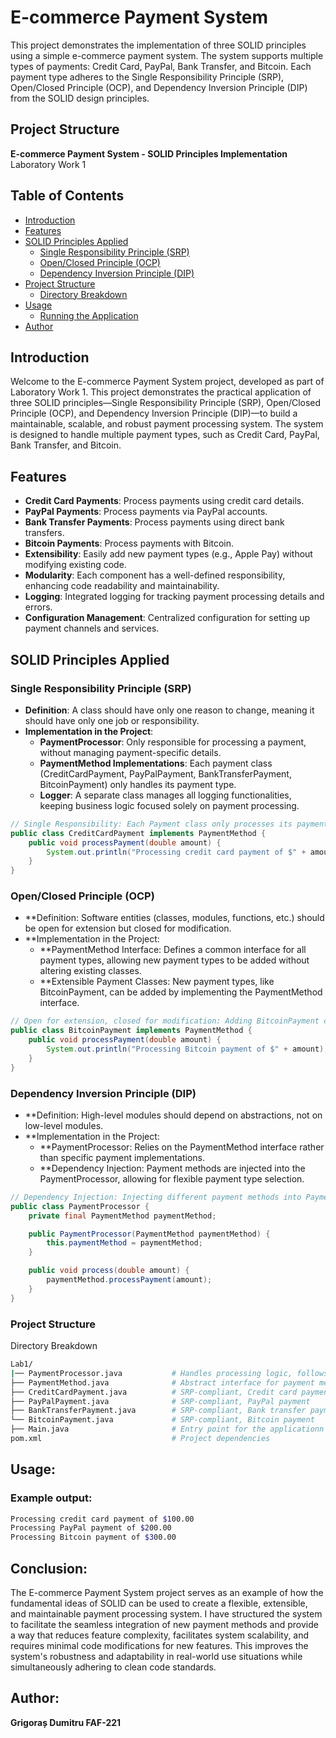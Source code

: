 # E-commerce Payment System

This project demonstrates the implementation of three SOLID principles using a simple e-commerce payment system. The system supports multiple types of payments: Credit Card, PayPal, Bank Transfer, and Bitcoin. Each payment type adheres to the Single Responsibility Principle (SRP), Open/Closed Principle (OCP), and Dependency Inversion Principle (DIP) from the SOLID design principles.

## Project Structure
**E-commerce Payment System - SOLID Principles Implementation**  
Laboratory Work 1  

## Table of Contents
- [Introduction](#introduction)
- [Features](#features)
- [SOLID Principles Applied](#solid-principles-applied)
  - [Single Responsibility Principle (SRP)](#single-responsibility-principle-srp)
  - [Open/Closed Principle (OCP)](#openclosed-principle-ocp)
  - [Dependency Inversion Principle (DIP)](#dependency-inversion-principle-dip)
- [Project Structure](#project-structure)
  - [Directory Breakdown](#directory-breakdown)
- [Usage](#usage)
  - [Running the Application](#running-the-application)
- [Author](#author)

## Introduction
Welcome to the E-commerce Payment System project, developed as part of Laboratory Work 1. This project demonstrates the practical application of three SOLID principles—Single Responsibility Principle (SRP), Open/Closed Principle (OCP), and Dependency Inversion Principle (DIP)—to build a maintainable, scalable, and robust payment processing system. The system is designed to handle multiple payment types, such as Credit Card, PayPal, Bank Transfer, and Bitcoin.

## Features
- **Credit Card Payments**: Process payments using credit card details.
- **PayPal Payments**: Process payments via PayPal accounts.
- **Bank Transfer Payments**: Process payments using direct bank transfers.
- **Bitcoin Payments**: Process payments with Bitcoin.
- **Extensibility**: Easily add new payment types (e.g., Apple Pay) without modifying existing code.
- **Modularity**: Each component has a well-defined responsibility, enhancing code readability and maintainability.
- **Logging**: Integrated logging for tracking payment processing details and errors.
- **Configuration Management**: Centralized configuration for setting up payment channels and services.

## SOLID Principles Applied

### Single Responsibility Principle (SRP)
- **Definition**: A class should have only one reason to change, meaning it should have only one job or responsibility.
- **Implementation in the Project**:
  - **PaymentProcessor**: Only responsible for processing a payment, without managing payment-specific details.
  - **PaymentMethod Implementations**: Each payment class (CreditCardPayment, PayPalPayment, BankTransferPayment, BitcoinPayment) only handles its payment type.
  - **Logger**: A separate class manages all logging functionalities, keeping business logic focused solely on payment processing.
  
```java
// Single Responsibility: Each Payment class only processes its payment type.
public class CreditCardPayment implements PaymentMethod {
    public void processPayment(double amount) {
        System.out.println("Processing credit card payment of $" + amount);
    }
}
```

### Open/Closed Principle (OCP)
 - **Definition: Software entities (classes, modules, functions, etc.) should be open for extension but closed for modification.
 - **Implementation in the Project:
   - **PaymentMethod Interface: Defines a common interface for all payment types, allowing new payment types to be added without altering existing classes.
   - **Extensible Payment Classes: New payment types, like BitcoinPayment, can be added by implementing the PaymentMethod interface.

```java
// Open for extension, closed for modification: Adding BitcoinPayment class without modifying existing code.
public class BitcoinPayment implements PaymentMethod {
    public void processPayment(double amount) {
        System.out.println("Processing Bitcoin payment of $" + amount);
    }
}
```
### Dependency Inversion Principle (DIP)
 - **Definition: High-level modules should depend on abstractions, not on low-level modules.
 - **Implementation in the Project:
   - **PaymentProcessor: Relies on the PaymentMethod interface rather than specific payment implementations.
   - **Dependency Injection: Payment methods are injected into the PaymentProcessor, allowing for flexible payment type selection.

```java
// Dependency Injection: Injecting different payment methods into PaymentProcessor.
public class PaymentProcessor {
    private final PaymentMethod paymentMethod;

    public PaymentProcessor(PaymentMethod paymentMethod) {
        this.paymentMethod = paymentMethod;
    }

    public void process(double amount) {
        paymentMethod.processPayment(amount);
    }
}
```

### Project Structure
Directory Breakdown
```bash
Lab1/
|── PaymentProcessor.java           # Handles processing logic, follows DIP
├── PaymentMethod.java              # Abstract interface for payment methods
├── CreditCardPayment.java          # SRP-compliant, Credit card payment
├── PayPalPayment.java              # SRP-compliant, PayPal payment
├── BankTransferPayment.java        # SRP-compliant, Bank transfer payment
└── BitcoinPayment.java             # SRP-compliant, Bitcoin payment
├── Main.java                       # Entry point for the applicationn
pom.xml                             # Project dependencies
```
## Usage:
### Example output:
```bash
Processing credit card payment of $100.00
Processing PayPal payment of $200.00
Processing Bitcoin payment of $300.00
```
## Conclusion:
The E-commerce Payment System project serves as an example of how the fundamental ideas of SOLID can be used to create a flexible, extensible, and maintainable payment processing system. I have structured the system to facilitate the seamless integration of new payment methods and provide a way that reduces feature complexity, facilitates system scalability, and requires minimal code modifications for new features. This improves the system's robustness and adaptability in real-world use situations while simultaneously adhering to clean code standards.
## Author:
**Grigoraș Dumitru FAF-221**
